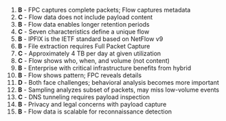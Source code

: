 1. **B** - FPC captures complete packets; Flow captures metadata
2. **C** - Flow data does not include payload content
3. **B** - Flow data enables longer retention periods
4. **C** - Seven characteristics define a unique flow
5. **B** - IPFIX is the IETF standard based on NetFlow v9
6. **B** - File extraction requires Full Packet Capture
7. **C** - Approximately 4 TB per day at given utilization
8. **C** - Flow shows who, when, and volume (not content)
9. **B** - Enterprise with critical infrastructure benefits from hybrid
10. **B** - Flow shows pattern; FPC reveals details
11. **D** - Both face challenges; behavioral analysis becomes more important
12. **B** - Sampling analyzes subset of packets, may miss low-volume events
13. **C** - DNS tunneling requires payload inspection
14. **B** - Privacy and legal concerns with payload capture
15. **B** - Flow data is scalable for reconnaissance detection